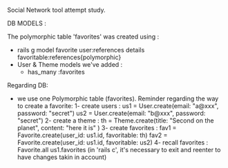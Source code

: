 Social Network tool attempt study.


DB MODELS :

The polymorphic table 'favorites' was created using :
 - rails g model favorite user:references details favoritable:references{polymorphic}
 - User & Theme models we've added :
     -  has_many :favorites

Regarding DB:
- we use one Polymorphic table (favorites). Reminder regarding the way to create a favorite:
    1- create users :
        us1 = User.create(email: "a@xxx", password: "secret")
        us2 = User.create(email: "b@xxx", password: "secret")
    2- create a theme :
        th = Theme.create(title: "Second on the planet", content: "here it is" )
    3- create favorites :
        fav1 = Favorite.create(user_id: us1.id, favoritable: th)
        fav2 = Favorite.create(user_id: us1.id, favoritable: us2)
    4- recall favorites :
        Favorite.all
        us1.favorites (in 'rails c', it's necessary to exit and reenter to have changes takin in account)
